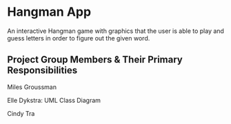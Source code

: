 # Hangman App
An interactive Hangman game with graphics that the user is able to play and guess letters in order to figure out the given word.

## Project Group Members & Their Primary Responsibilities
Miles Groussman

Elle Dykstra: UML Class Diagram

Cindy Tra

